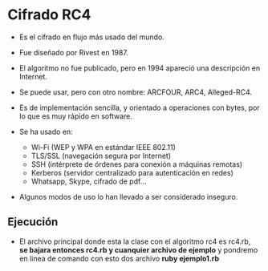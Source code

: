 # Cifrado RC4
* Es el cifrado en flujo más usado del mundo.
* Fue diseñado por Rivest en 1987.
* El algoritmo no fue publicado, pero en 1994 apareció una
descripción en Internet.
* Se puede usar, pero con otro nombre: ARCFOUR, ARC4, Alleged-RC4.
* Es de implementación sencilla, y orientado a operaciones con
bytes, por lo que es muy rápido en software.
* Se ha usado en:
  * Wi-Fi (WEP y WPA en estándar IEEE 802.11)
  * TLS/SSL (navegación segura por Internet)
  * SSH (intérprete de órdenes para conexión a máquinas remotas)
  * Kerberos (servidor centralizado para autenticación en redes)
  * Whatsapp, Skype, cifrado de pdf…

* Algunos modos de uso lo han llevado a ser considerado inseguro.

## Ejecución
 * El archivo principal donde esta la clase con el algoritmo rc4 es rc4.rb, **se bajara entonces rc4.rb y cuanquier archivo de ejemplo**
 y pondremo en linea de comando con esto dos archivo **ruby ejemplo1.rb**
